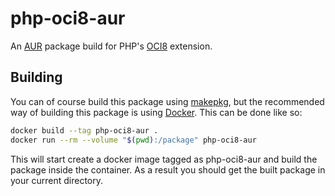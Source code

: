# php-oci8-aur
An [AUR] package build for PHP's [OCI8] extension.

## Building
You can of course build this package using [makepkg], but the recommended way
of building this package is using [Docker].  This can be done like so:
```bash
docker build --tag php-oci8-aur .
docker run --rm --volume "$(pwd):/package" php-oci8-aur
```

This will start create a docker image tagged as php-oci8-aur and build the
package inside the container.  As a result you should get the built package in
your current directory.

[AUR]: https://aur.archlinux.org/
[oci8]: http://pecl.php.net/package/oci8
[makepkg]: https://wiki.archlinux.org/index.php/Makepkg
[Docker]: https://www.docker.com/

